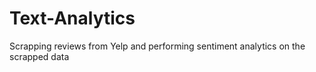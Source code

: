 # Text-Analytics
Scrapping reviews from Yelp and performing sentiment analytics on the scrapped data
